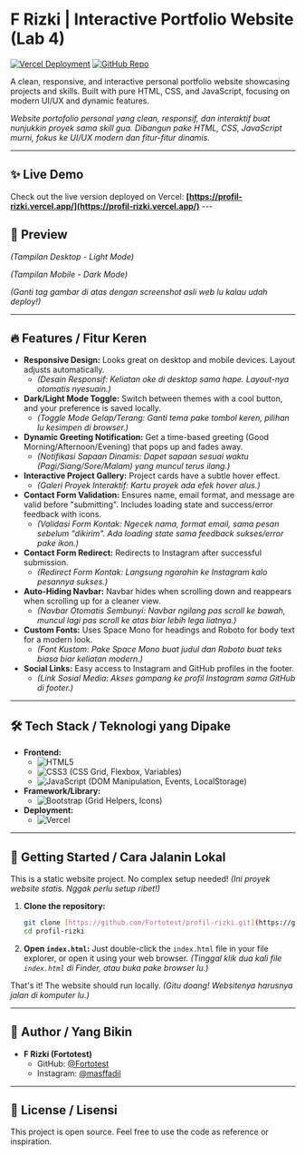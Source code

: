 # F Rizki | Interactive Portfolio Website (Lab 4)

[![Vercel Deployment](https://img.shields.io/badge/Vercel-Deployed-brightgreen?style=flat-square)](https://profil-rizki.vercel.app/) [![GitHub Repo](https://img.shields.io/badge/GitHub-Repo-blue?style=flat-square&logo=github)](https://github.com/Fortotest/profil-rizki)

A clean, responsive, and interactive personal portfolio website showcasing projects and skills. Built with pure HTML, CSS, and JavaScript, focusing on modern UI/UX and dynamic features.

*Website portofolio personal yang clean, responsif, dan interaktif buat nunjukkin proyek sama skill gua. Dibangun pake HTML, CSS, JavaScript murni, fokus ke UI/UX modern dan fitur-fitur dinamis.*

---

## ✨ Live Demo

Check out the live version deployed on Vercel:
**[https://profil-rizki.vercel.app/](https://profil-rizki.vercel.app/)** ---

## 📸 Preview


*(Tampilan Desktop - Light Mode)*


*(Tampilan Mobile - Dark Mode)*

*(Ganti tag gambar di atas dengan screenshot asli web lu kalau udah deploy!)*

---

## 🔥 Features / Fitur Keren

* **Responsive Design:** Looks great on desktop and mobile devices. Layout adjusts automatically.
    * *(Desain Responsif: Keliatan oke di desktop sama hape. Layout-nya otomatis nyesuain.)*
* **Dark/Light Mode Toggle:** Switch between themes with a cool button, and your preference is saved locally.
    * *(Toggle Mode Gelap/Terang: Ganti tema pake tombol keren, pilihan lu kesimpen di browser.)*
* **Dynamic Greeting Notification:** Get a time-based greeting (Good Morning/Afternoon/Evening) that pops up and fades away.
    * *(Notifikasi Sapaan Dinamis: Dapet sapaan sesuai waktu (Pagi/Siang/Sore/Malam) yang muncul terus ilang.)*
* **Interactive Project Gallery:** Project cards have a subtle hover effect.
    * *(Galeri Proyek Interaktif: Kartu proyek ada efek hover alus.)*
* **Contact Form Validation:** Ensures name, email format, and message are valid before "submitting". Includes loading state and success/error feedback with icons.
    * *(Validasi Form Kontak: Ngecek nama, format email, sama pesan sebelum "dikirim". Ada loading state sama feedback sukses/error pake ikon.)*
* **Contact Form Redirect:** Redirects to Instagram after successful submission.
    * *(Redirect Form Kontak: Langsung ngarahin ke Instagram kalo pesannya sukses.)*
* **Auto-Hiding Navbar:** Navbar hides when scrolling down and reappears when scrolling up for a cleaner view.
    * *(Navbar Otomatis Sembunyi: Navbar ngilang pas scroll ke bawah, muncul lagi pas scroll ke atas biar lebih lega liatnya.)*
* **Custom Fonts:** Uses Space Mono for headings and Roboto for body text for a modern look.
    * *(Font Kustom: Pake Space Mono buat judul dan Roboto buat teks biasa biar keliatan modern.)*
* **Social Links:** Easy access to Instagram and GitHub profiles in the footer.
    * *(Link Sosial Media: Akses gampang ke profil Instagram sama GitHub di footer.)*

---

## 🛠️ Tech Stack / Teknologi yang Dipake

* **Frontend:**
    * ![HTML5](https://img.shields.io/badge/HTML5-E34F26?style=flat-square&logo=html5&logoColor=white)
    * ![CSS3](https://img.shields.io/badge/CSS3-1572B6?style=flat-square&logo=css3&logoColor=white) (CSS Grid, Flexbox, Variables)
    * ![JavaScript](https://img.shields.io/badge/JavaScript-F7DF1E?style=flat-square&logo=javascript&logoColor=black) (DOM Manipulation, Events, LocalStorage)
* **Framework/Library:**
    * ![Bootstrap](https://img.shields.io/badge/Bootstrap-563D7C?style=flat-square&logo=bootstrap&logoColor=white) (Grid Helpers, Icons)
* **Deployment:**
    * ![Vercel](https://img.shields.io/badge/Vercel-000000?style=flat-square&logo=vercel&logoColor=white)

---

## 🚀 Getting Started / Cara Jalanin Lokal

This is a static website project. No complex setup needed!
*(Ini proyek website statis. Nggak perlu setup ribet!)*

1.  **Clone the repository:**
    ```bash
    git clone [https://github.com/Fortotest/profil-rizki.git](https://github.com/Fortotest/profil-rizki.git)
    cd profil-rizki
    ```
2.  **Open `index.html`:** Just double-click the `index.html` file in your file explorer, or open it using your web browser.
    *(Tinggal klik dua kali file `index.html` di Finder, atau buka pake browser lu.)*

That's it! The website should run locally.
*(Gitu doang! Websitenya harusnya jalan di komputer lu.)*

---

## 👤 Author / Yang Bikin

* **F Rizki (Fortotest)**
    * GitHub: [@Fortotest](https://github.com/Fortotest)
    * Instagram: [@masffadil](https://www.instagram.com/masffadil/)

---

## 📄 License / Lisensi

This project is open source. Feel free to use the code as reference or inspiration.
 
 
